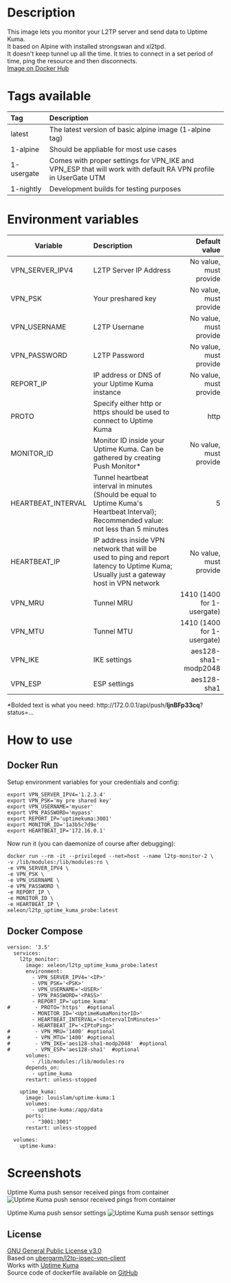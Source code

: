 # Description
This image lets you monitor your L2TP server and send data to Uptime Kuma.\
It based on Alpine with installed strongswan and xl2tpd.\
It doesn't keep tunnel up all the time. It tries to connect in a set period of time, ping the resource and then disconnects.\
[Image on Docker Hub](https://hub.docker.com/r/xeleon/l2tp_uptime_kuma_probe)

# Tags available
| Tag | Description |
| :---------------- | :-------------------|
| latest | The latest version of basic alpine image (1-alpine tag) |
| 1-alpine | Should be appliable for most use cases |
| 1-usergate | Comes with proper settings for VPN_IKE and VPN_ESP that will work with default RA VPN profile in UserGate UTM |
| 1-nightly | Development builds for testing purposes |

# Environment variables
|  Variable | Description | Default value |
| ------------- |:-------------| -----:|
| VPN_SERVER_IPV4 | L2TP Server IP Address | No value, must provide |
| VPN_PSK                              | Your preshared key |   No value, must provide|
| VPN_USERNAME                | L2TP Usernane      |    No value, must provide|
| VPN_PASSWORD                | L2TP Password      |    No value, must provide |
| REPORT_IP                          | IP address or DNS of your Uptime Kuma instance | No value, must provide | 
| PROTO                                  | Specify either http or https should be used to connect to Uptime Kuma | http |
| MONITOR_ID                       | Monitor ID inside your Uptime Kuma. Can be gathered by creating Push Monitor*  |    No value, must provide|
| HEARTBEAT_INTERVAL    | Tunnel heartbeat interval in minutes (Should be equal to Uptime Kuma's Heartbeat Interval); Recommended value: not less than 5 minutes |    5 |
| HEARTBEAT_IP                   | IP address inside VPN network that will be used to ping and report latency to Uptime Kuma; Usually just a gateway host in VPN network |    No value, must provide |
| VPN_MRU                            | Tunnel MRU  | 1410 (1400 for 1-usergate) |
| VPN_MTU                            | Tunnel MTU  | 1410 (1400 for 1-usergate) |
| VPN_IKE                               | IKE settings |    aes128-sha1-modp2048 |
| VPN_ESP                             | ESP settings |    aes128-sha1 |


*Bolded text is what you need: http:\/\/172.0.0.1/api/push/**IjnBFp33cq**?status=...

# How to use
## Docker Run
Setup environment variables for your credentials and config:
``` 
export VPN_SERVER_IPV4='1.2.3.4'
export VPN_PSK='my pre shared key'
export VPN_USERNAME='myuser'
export VPN_PASSWORD='mypass'
export REPORT_IP='uptimekuma:3001'
export MONITOR_ID='1a3b5c7d9e'
export HEARTBEAT_IP='172.16.0.1'
```
Now run it (you can daemonize of course after debugging):
```
docker run --rm -it --privileged --net=host --name l2tp-monitor-2 \
-v /lib/modules:/lib/modules:ro \
-e VPN_SERVER_IPV4 \
-e VPN_PSK \
-e VPN_USERNAME \
-e VPN_PASSWORD \
-e REPORT_IP \
-e MONITOR_ID \
-e HEARTBEAT_IP \
xeleon/l2tp_uptime_kuma_probe:latest
```
## Docker Compose
```
version: '3.5'
  services:
    l2tp_monitor:
      image: xeleon/l2tp_uptime_kuma_probe:latest
      environment:
        - VPN_SERVER_IPV4='<IP>'
        - VPN_PSK='<PSK>'
        - VPN_USERNAME='<USER>'
        - VPN_PASSWORD='<PASS>'
        - REPORT_IP='uptime_kuma'
#        - PROTO='https'  #optional
        - MONITOR_ID='<UptimeKumaMonitorID>'
        - HEARTBEAT_INTERVAL='<IntervalInMinutes>'
        - HEARTBEAT_IP='<IPtoPing>'
#        - VPN_MRU='1400' #optional
#        - VPN_MTU='1400' #optional
#        - VPN_IKE='aes128-sha1-modp2048'  #optional
#        - VPN_ESP='aes128-sha1'  #optional
      volumes:
        - /lib/modules:/lib/modules:ro
      depends_on:
        - uptime_kuma
      restart: unless-stopped

    uptime_kuma:
      image: louislam/uptime-kuma:1
      volumes:
        - uptime-kuma:/app/data
      ports:
        - "3001:3001"
      restart: unless-stopped

  volumes:
    uptime-kuma:
```

# Screenshots
Uptime Kuma push sensor received pings from container
![Uptime Kuma push sensor received pings from container](https://i.imgur.com/eeyFsFD.png)

Uptime Kuma push sensor settings
![Uptime Kuma push sensor settings](https://imgur.com/RIarqbb.png)

## License
[GNU General Public License v3.0](https://github.com/xe-leon/l2tp_uptime_kuma_probe/blob/master/LICENSE)\
Based on [ubergarm/l2tp-ipsec-vpn-client](https://hub.docker.com/r/ubergarm/l2tp-ipsec-vpn-client)\
Works with [Uptime Kuma](https://hub.docker.com/r/louislam/uptime-kuma)\
Source code of dockerfile available on [GitHub](https://github.com/xe-leon/l2tp_uptime_kuma_probe/)
